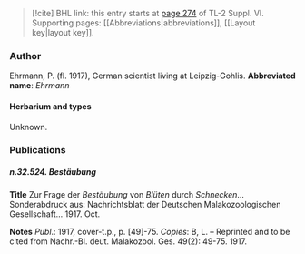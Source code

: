 > [!cite] BHL link: this entry starts at [page 274](https://www.biodiversitylibrary.org/page/33260262) of TL-2 Suppl. VI.
> Supporting pages: [[Abbreviations|abbreviations]], [[Layout key|layout key]].

### Author

Ehrmann, P. (fl. 1917), German scientist living at Leipzig-Gohlis. 
**Abbreviated name**: *Ehrmann*

#### Herbarium and types

Unknown.

### Publications

##### n.32.524. Bestäubung

**Title**
Zur Frage der *Bestäubung* von *Blüten* durch *Schnecken*... Sonderabdruck aus: Nachrichtsblatt der Deutschen Malakozoologischen Gesellschaft... 1917. Oct.

**Notes**
*Publ*.: 1917, cover-t.p., p. \[49\]-75. *Copies*: B, L. – Reprinted and to be cited from Nachr.-Bl. deut. Malakozool. Ges. 49(2): 49-75. 1917.

